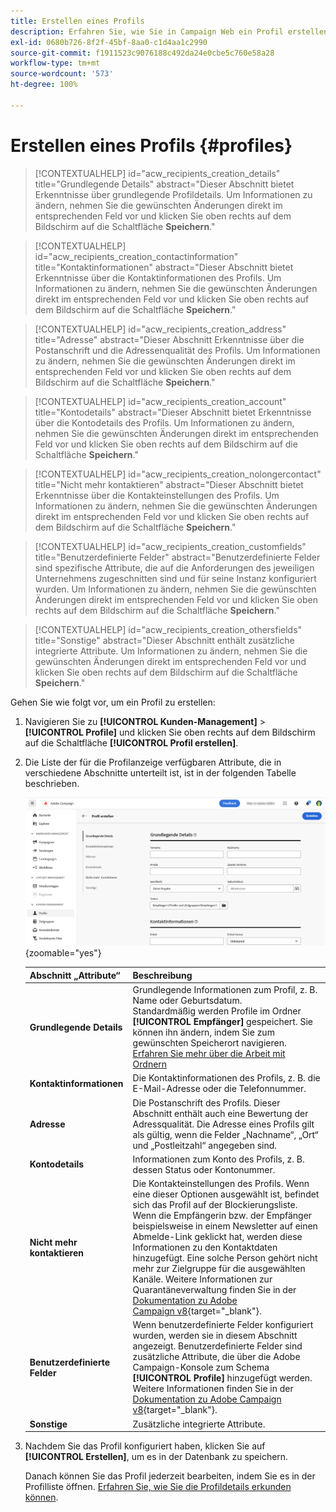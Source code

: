 ```yaml
---
title: Erstellen eines Profils
description: Erfahren Sie, wie Sie in Campaign Web ein Profil erstellen.
exl-id: 0680b726-8f2f-45bf-8aa0-c1d4aa1c2990
source-git-commit: f1911523c9076188c492da24e0cbe5c760e58a28
workflow-type: tm+mt
source-wordcount: '573'
ht-degree: 100%

---
```


# Erstellen eines Profils {#profiles}

>[!CONTEXTUALHELP]
>id="acw_recipients_creation_details"
>title="Grundlegende Details"
>abstract="Dieser Abschnitt bietet Erkenntnisse über grundlegende Profildetails. Um Informationen zu ändern, nehmen Sie die gewünschten Änderungen direkt im entsprechenden Feld vor und klicken Sie oben rechts auf dem Bildschirm auf die Schaltfläche **Speichern**."

>[!CONTEXTUALHELP]
>id="acw_recipients_creation_contactinformation"
>title="Kontaktinformationen"
>abstract="Dieser Abschnitt bietet Erkenntnisse über die Kontaktinformationen des Profils. Um Informationen zu ändern, nehmen Sie die gewünschten Änderungen direkt im entsprechenden Feld vor und klicken Sie oben rechts auf dem Bildschirm auf die Schaltfläche **Speichern**."

>[!CONTEXTUALHELP]
>id="acw_recipients_creation_address"
>title="Adresse"
>abstract="Dieser Abschnitt Erkenntnisse über die Postanschrift und die Adressenqualität des Profils. Um Informationen zu ändern, nehmen Sie die gewünschten Änderungen direkt im entsprechenden Feld vor und klicken Sie oben rechts auf dem Bildschirm auf die Schaltfläche **Speichern**."

>[!CONTEXTUALHELP]
>id="acw_recipients_creation_account"
>title="Kontodetails"
>abstract="Dieser Abschnitt bietet Erkenntnisse über die Kontodetails des Profils. Um Informationen zu ändern, nehmen Sie die gewünschten Änderungen direkt im entsprechenden Feld vor und klicken Sie oben rechts auf dem Bildschirm auf die Schaltfläche **Speichern**."

>[!CONTEXTUALHELP]
>id="acw_recipients_creation_nolongercontact"
>title="Nicht mehr kontaktieren"
>abstract="Dieser Abschnitt bietet Erkenntnisse über die Kontakteinstellungen des Profils. Um Informationen zu ändern, nehmen Sie die gewünschten Änderungen direkt im entsprechenden Feld vor und klicken Sie oben rechts auf dem Bildschirm auf die Schaltfläche **Speichern**."

>[!CONTEXTUALHELP]
>id="acw_recipients_creation_customfields"
>title="Benutzerdefinierte Felder"
>abstract="Benutzerdefinierte Felder sind spezifische Attribute, die auf die Anforderungen des jeweiligen Unternehmens zugeschnitten sind und für seine Instanz konfiguriert wurden. Um Informationen zu ändern, nehmen Sie die gewünschten Änderungen direkt im entsprechenden Feld vor und klicken Sie oben rechts auf dem Bildschirm auf die Schaltfläche **Speichern**."

>[!CONTEXTUALHELP]
>id="acw_recipients_creation_othersfields"
>title="Sonstige"
>abstract="Dieser Abschnitt enthält zusätzliche integrierte Attribute. Um Informationen zu ändern, nehmen Sie die gewünschten Änderungen direkt im entsprechenden Feld vor und klicken Sie oben rechts auf dem Bildschirm auf die Schaltfläche **Speichern**."

Gehen Sie wie folgt vor, um ein Profil zu erstellen:

1. Navigieren Sie zu **[!UICONTROL Kunden-Management]** > **[!UICONTROL Profile]** und klicken Sie oben rechts auf dem Bildschirm auf die Schaltfläche **[!UICONTROL Profil erstellen]**.

1. Die Liste der für die Profilanzeige verfügbaren Attribute, die in verschiedene Abschnitte unterteilt ist, ist in der folgenden Tabelle beschrieben.

   ![Screenshot mit der Liste der für das Profil verfügbaren Attribute, in Abschnitte unterteilt](assets/create-profile.png){zoomable="yes"}

   | Abschnitt „Attribute“ | Beschreibung |
   |  ---  |  ---  |
   | **Grundlegende Details** | Grundlegende Informationen zum Profil, z. B. Name oder Geburtsdatum.<br/>Standardmäßig werden Profile im Ordner **[!UICONTROL Empfänger]** gespeichert. Sie können ihn ändern, indem Sie zum gewünschten Speicherort navigieren. [Erfahren Sie mehr über die Arbeit mit Ordnern](../get-started/permissions.md#folders) |
   | **Kontaktinformationen** | Die Kontaktinformationen des Profils, z. B. die E-Mail-Adresse oder die Telefonnummer. |
   | **Adresse** | Die Postanschrift des Profils. Dieser Abschnitt enthält auch eine Bewertung der Adressqualität. Die Adresse eines Profils gilt als gültig, wenn die Felder „Nachname“, „Ort“ und „Postleitzahl“ angegeben sind. |
   | **Kontodetails** | Informationen zum Konto des Profils, z. B. dessen Status oder Kontonummer. |
   | **Nicht mehr kontaktieren** | Die Kontakteinstellungen des Profils. Wenn eine dieser Optionen ausgewählt ist, befindet sich das Profil auf der Blockierungsliste.<br/>Wenn die Empfängerin bzw. der Empfänger beispielsweise in einem Newsletter auf einen Abmelde-Link geklickt hat, werden diese Informationen zu den Kontaktdaten hinzugefügt. Eine solche Person gehört nicht mehr zur Zielgruppe für die ausgewählten Kanäle. Weitere Informationen zur Quarantäneverwaltung finden Sie in der [Dokumentation zu Adobe Campaign v8](https://experienceleague.adobe.com/docs/campaign/campaign-v8/send/failures/quarantines.html?lang=de){target="_blank"}. |
   | **Benutzerdefinierte Felder** | Wenn benutzerdefinierte Felder konfiguriert wurden, werden sie in diesem Abschnitt angezeigt. Benutzerdefinierte Felder sind zusätzliche Attribute, die über die Adobe Campaign-Konsole zum Schema **[!UICONTROL Profile]** hinzugefügt werden. Weitere Informationen finden Sie in der [Dokumentation zu Adobe Campaign v8](https://experienceleague.adobe.com/docs/campaign/campaign-v8/developer/shemas-forms/extend-schema.html?lang=de){target="_blank"}. |
   | **Sonstige** | Zusätzliche integrierte Attribute. |

1. Nachdem Sie das Profil konfiguriert haben, klicken Sie auf **[!UICONTROL Erstellen]**, um es in der Datenbank zu speichern.

   Danach können Sie das Profil jederzeit bearbeiten, indem Sie es in der Profilliste öffnen. [Erfahren Sie, wie Sie die Profildetails erkunden können](profile-view.md).